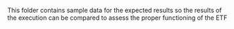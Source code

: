 This folder contains sample data for the expected results so the results of the execution can be compared to assess the proper functioning of the ETF

